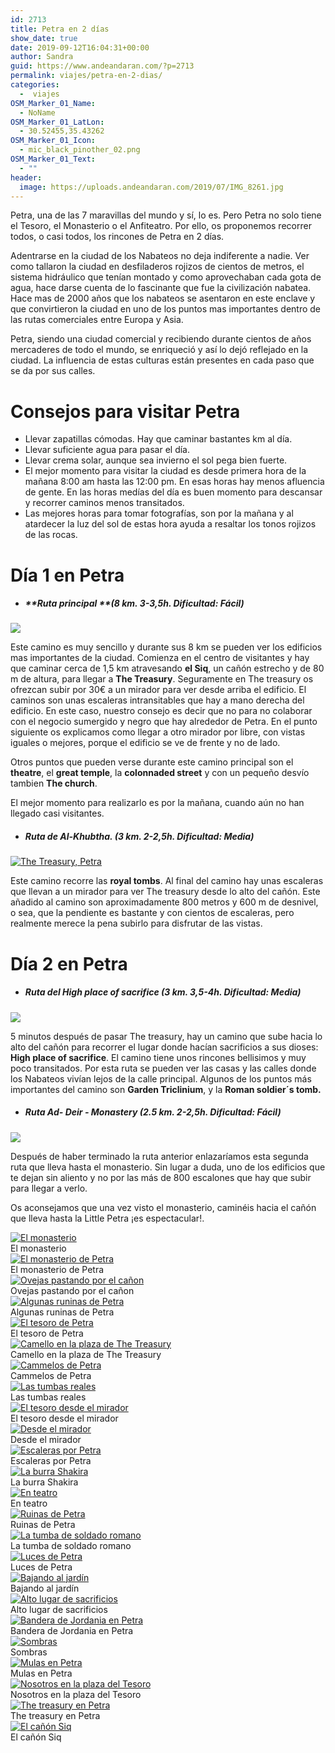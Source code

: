 ```yaml
---
id: 2713
title: Petra en 2 días
show_date: true
date: 2019-09-12T16:04:31+00:00
author: Sandra
guid: https://www.andeandaran.com/?p=2713
permalink: viajes/petra-en-2-dias/
categories:
  -  viajes
OSM_Marker_01_Name:
  - NoName
OSM_Marker_01_LatLon:
  - 30.52455,35.43262
OSM_Marker_01_Icon:
  - mic_black_pinother_02.png
OSM_Marker_01_Text:
  - ""
header:
  image: https://uploads.andeandaran.com/2019/07/IMG_8261.jpg
---
```

Petra, una de las 7 maravillas del mundo y sí, lo es. Pero Petra no solo tiene el Tesoro, el Monasterio o el Anfiteatro. Por ello, os proponemos recorrer todos, o casi todos, los rincones de Petra en 2 días.

Adentrarse en la ciudad de los Nabateos no deja indiferente a nadie. Ver como tallaron la ciudad en desfiladeros rojizos de cientos de metros,  el sistema hidráulico que tenían montado y como aprovechaban cada gota de agua, hace darse cuenta de lo fascinante que fue la civilización nabatea. Hace mas de 2000 años que los nabateos se asentaron en este enclave y que convirtieron la ciudad en uno de los puntos mas importantes dentro de las rutas comerciales entre Europa y Asia.

Petra, siendo una ciudad comercial y recibiendo durante cientos de años mercaderes de todo el mundo, se enriqueció y así lo dejó reflejado en la ciudad. La influencia de estas culturas están presentes en cada paso que se da por sus calles.

# Consejos para visitar Petra

  * Llevar zapatillas cómodas. Hay que caminar bastantes km al día.
  * Llevar suficiente agua para pasar el día.
  * Llevar crema solar, aunque sea invierno el sol pega bien fuerte.
  * El mejor momento para visitar la ciudad es desde primera hora de la mañana 8:00 am hasta las 12:00 pm. En esas horas hay menos afluencia de gente. En las horas medías del día es buen momento para descansar y recorrer caminos menos transitados.
  * Las mejores horas para tomar fotografías, son por la mañana y al atardecer la luz del sol de estas hora ayuda a resaltar los tonos rojizos de las rocas.

# Día 1 en Petra

  * ##### **Ruta principal **_(8 km. 3-3,5h. Dificultad: Fácil)_

<div>
  <a href="https://uploads.andeandaran.com/2019/07/IMG_8073.jpg"><img class="alignnone size-large wp-image-2665" src="https://uploads.andeandaran.com/2019/07/IMG_8073.jpg" /></a>
</div>

Este camino es muy sencillo y durante sus 8 km se pueden ver los edificios mas importantes de la ciudad. Comienza en el centro de visitantes y hay que caminar cerca de 1,5 km atravesando **el Siq**, un cañón estrecho y de 80 m de altura, para llegar a **The Treasury**. Seguramente en The treasury os ofrezcan subir por 30€ a un mirador para ver desde arriba el edificio. El caminos son unas escaleras intransitables que hay a mano derecha del edificio. En este caso, nuestro consejo es decir que no para no colaborar con el negocio sumergido y negro que hay alrededor de Petra. En el punto siguiente os explicamos como llegar a otro mirador por libre, con vistas iguales o mejores, porque el edificio se ve de frente y no de lado.

Otros puntos que pueden verse durante este camino principal son el **theatre**, el **great temple**, la **colonnaded street** y con un pequeño desvío tambien **The church**.

El mejor momento para realizarlo es por la mañana, cuando aún no han llegado casi visitantes.

  * ##### **Ruta de Al-Khubtha. _(_**_3 km. 2-2,5h. Dificultad: Media)_

<div>
  <a title="The Treasury, Petra" href="https://www.flickr.com/photos/sitoo/33033809778/in/album-72157677700475548/" data-flickr-embed="true"><img src="https://live.staticflickr.com/7872/33033809778_ec6bc0e69d_b.jpg" alt="The Treasury, Petra" /></a>
</div>

Este camino recorre las **royal tombs**. Al final del camino hay unas escaleras que llevan a un mirador para ver The treasury desde lo alto del cañón. Este añadido al camino son aproximadamente 800 metros y 600 m de desnivel, o sea, que la pendiente es bastante y con cientos de escaleras, pero realmente merece la pena subirlo para disfrutar de las vistas.

# Día 2 en Petra

  * ##### **Ruta del High place of sacrifice _(_**_3 km. 3,5-4h. Dificultad: Media)_

[<img class="alignnone size-large wp-image-2664" src="https://uploads.andeandaran.com/2019/07/IMG_8059.jpg" />](https://uploads.andeandaran.com/2019/07/IMG_8059.jpg)

5 minutos después de pasar The treasury, hay un camino que sube hacia lo alto del cañón para recorrer el lugar donde hacían sacrificios a sus dioses: **High place of sacrifice**. El camino tiene unos rincones bellisimos y muy poco transitados. Por esta ruta se pueden ver las casas y las calles donde los Nabateos vivían lejos de la calle principal. Algunos de los puntos más importantes del camino son **Garden Triclinium**, y la **Roman soldier´s tomb.**

  * ##### **Ruta Ad- Deir - Monastery _(_**_2.5 km. 2-2,5h. Dificultad: Fácil)_

[<img class="alignnone size-large wp-image-2678" src="https://uploads.andeandaran.com/2019/07/IMG_8402.jpg" />](https://uploads.andeandaran.com/2019/07/IMG_8402.jpg)

Después de haber terminado la ruta anterior enlazaríamos esta segunda ruta que lleva hasta el monasterio. Sin lugar a duda, uno de los edificios que te dejan sin aliento y no por las más de 800 escalones que hay que subir para llegar a verlo.

Os aconsejamos que una vez visto el monasterio, caminéis hacia el cañón que lleva hasta la Little Petra ¡es espectacular!.

<div>
<div>
<div >
<div>
  <a href="https://www.andeandaran.com/viajes/petra-en-2-dias/attachment/img_8402/"> <img src="https://uploads.andeandaran.com/2019/07/IMG_8402.jpg" title="IMG_8402" alt="El monasterio"  /> </a> 
  
  <div>
    El monasterio
  </div>
</div>
</div>

<!-- close group -->

<div >
<div>
  <a href="https://www.andeandaran.com/img_8391/"> <img src="https://uploads.andeandaran.com/2019/07/IMG_8391.jpg" title="IMG_8391" alt="El monasterio de Petra" /> </a> 
  
  <div>
    El monasterio de Petra
  </div>
</div>

<div>
  <a href="https://www.andeandaran.com/img_8354/"> <img src="https://uploads.andeandaran.com/2019/07/IMG_8354.jpg" title="IMG_8354" alt="Ovejas pastando por el cañon" /> </a> 
  
  <div>
    Ovejas pastando por el cañon
  </div>
</div>
</div>

<!-- close group -->
</div>

<!-- close row -->

<div >
<div class="gallery-group images-3" >
<div>
  <a href="https://www.andeandaran.com/img_8308/"> <img src="https://uploads.andeandaran.com/2019/07/IMG_8308.jpg" title="IMG_8308" alt="Algunas runinas de Petra" /> </a> 
  
  <div>
    Algunas runinas de Petra
  </div>
</div>

<div>
  <a href="https://www.andeandaran.com/img_8287/"> <img src="https://uploads.andeandaran.com/2019/07/IMG_8287.jpg" title="IMG_8287" alt="El tesoro de Petra" /> </a> 
  
  <div>
    El tesoro de Petra
  </div>
</div>

<div>
  <a href="https://www.andeandaran.com/img_8261/"> <img src="https://uploads.andeandaran.com/2019/07/IMG_8261.jpg" title="IMG_8261" alt="Camello en la plaza de The Treasury" /> </a> 
  
  <div>
    Camello en la plaza de The Treasury
  </div>
</div>
</div>

<!-- close group -->

<div  >
<div>
  <a href="https://www.andeandaran.com/img_8200/"> <img src="https://uploads.andeandaran.com/2019/07/IMG_8200.jpg" title="IMG_8200" alt="Cammelos de Petra" /> </a> 
  
  <div>
    Cammelos de Petra
  </div>
</div>
</div>

<!-- close group -->

<div class="gallery-group images-3" >
<div>
  <a href="https://www.andeandaran.com/img_8154/"> <img src="https://uploads.andeandaran.com/2019/07/IMG_8154.jpg" title="IMG_8154" alt="Las tumbas reales" /> </a> 
  
  <div>
    Las tumbas reales
  </div>
</div>

<div>
  <a href="https://www.andeandaran.com/img_8139/"> <img src="https://uploads.andeandaran.com/2019/07/IMG_8139.jpg" title="IMG_8139" alt="El tesoro desde el mirador" /> </a> 
  
  <div>
    El tesoro desde el mirador
  </div>
</div>

<div>
  <a href="https://www.andeandaran.com/img_8129/"> <img src="https://uploads.andeandaran.com/2019/07/IMG_8129.jpg" title="IMG_8129" alt="Desde el mirador" /> </a> 
  
  <div>
    Desde el mirador
  </div>
</div>
</div>

<!-- close group -->
</div>

<!-- close row -->

<div >
<div  >
<div>
  <a href="https://www.andeandaran.com/img_8104/"> <img src="https://uploads.andeandaran.com/2019/07/IMG_8104.jpg" title="IMG_8104" alt="Escaleras por Petra" /> </a> 
  
  <div>
    Escaleras por Petra
  </div>
</div>
</div>

<!-- close group -->

<div class="gallery-group images-3" >
<div>
  <a href="https://www.andeandaran.com/img_8101/"> <img src="https://uploads.andeandaran.com/2019/07/IMG_8101.jpg" title="IMG_8101" alt="La burra Shakira"  /> </a> 
  
  <div>
    La burra Shakira
  </div>
</div>

<div>
  <a href="https://www.andeandaran.com/viajes/petra-en-2-dias/attachment/img_8073/"> <img src="https://uploads.andeandaran.com/2019/07/IMG_8073.jpg" title="IMG_8073" alt="En teatro"  /> </a> 
  
  <div>
    En teatro
  </div>
</div>

<div>
  <a href="https://www.andeandaran.com/viajes/petra-en-2-dias/attachment/img_8059/"> <img src="https://uploads.andeandaran.com/2019/07/IMG_8059.jpg" title="IMG_8059" alt="Ruinas de Petra" /> </a> 
  
  <div>
    Ruinas de Petra
  </div>
</div>
</div>

<!-- close group -->
</div>

<!-- close row -->

<div >
<div  >
<div>
  <a href="https://www.andeandaran.com/viajes/petra-en-2-dias/attachment/img_8046/"> <img src="https://uploads.andeandaran.com/2019/07/IMG_8046.jpg" title="IMG_8046" alt="La tumba de soldado romano" /> </a> 
  
  <div>
    La tumba de soldado romano
  </div>
</div>
</div>

<!-- close group -->

<div  >
<div>
  <a href="https://www.andeandaran.com/img_8020/"> <img src="https://uploads.andeandaran.com/2019/07/IMG_8020.jpg" title="IMG_8020" alt="Luces de Petra" /> </a> 
  
  <div>
    Luces de Petra
  </div>
</div>
</div>

<!-- close group -->

<div  >
<div>
  <a href="https://www.andeandaran.com/img_8008/"> <img src="https://uploads.andeandaran.com/2019/07/IMG_8008.jpg" title="IMG_8008" alt="Bajando al jardín" /> </a> 
  
  <div>
    Bajando al jardín
  </div>
</div>
</div>

<!-- close group -->
</div>

<!-- close row -->

<div>
<div >
<div>
  <a href="https://www.andeandaran.com/img_7995/"> <img src="https://uploads.andeandaran.com/2019/07/IMG_7995.jpg" title="IMG_7995" alt="Alto lugar de sacrificios"  /> </a> 
  
  <div>
    Alto lugar de sacrificios
  </div>
</div>
</div>

<!-- close group -->

<div >
<div>
  <a href="https://www.andeandaran.com/img_7993/"> <img src="https://uploads.andeandaran.com/2019/07/IMG_7993.jpg" title="IMG_7993" alt="Bandera de Jordania en Petra" /> </a> 
  
  <div>
    Bandera de Jordania en Petra
  </div>
</div>

<div>
  <a href="https://www.andeandaran.com/img_7989/"> <img src="https://uploads.andeandaran.com/2019/07/IMG_7989.jpg" title="IMG_7989" alt="Sombras" /> </a> 
  
  <div>
    Sombras
  </div>
</div>
</div>

<!-- close group -->
</div>

<!-- close row -->

<div >
<div  >
<div>
  <a href="https://www.andeandaran.com/img_7981/"> <img src="https://uploads.andeandaran.com/2019/07/IMG_7981.jpg" title="IMG_7981" alt="Mulas en Petra" /> </a> 
  
  <div>
    Mulas en Petra
  </div>
</div>
</div>

<!-- close group -->

<div  >
<div>
  <a href="https://www.andeandaran.com/img_7974/"> <img src="https://uploads.andeandaran.com/2019/07/IMG_7974.jpg" title="IMG_7974" alt="Nosotros en la plaza del Tesoro" /> </a> 
  
  <div>
    Nosotros en la plaza del Tesoro
  </div>
</div>
</div>

<!-- close group -->

<div  >
<div>
  <a href="https://www.andeandaran.com/img_7946/"> <img src="https://uploads.andeandaran.com/2019/07/IMG_7946.jpg" title="IMG_7946" alt="The treasury en Petra" /> </a> 
  
  <div>
    The treasury en Petra
  </div>
</div>
</div>

<!-- close group -->

<div  >
<div>
  <a href="https://www.andeandaran.com/img_7941/"> <img src="https://uploads.andeandaran.com/2019/07/IMG_7941.jpg" title="IMG_7941" alt="El cañón Siq" /> </a> 
  
  <div>
    El cañón Siq
  </div>
</div>
</div>

<!-- close group -->
</div>

<!-- close row -->
</div>
